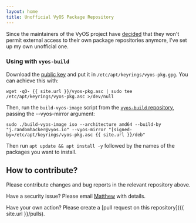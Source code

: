 ```yaml
---
layout: home
title: Unofficial VyOS Package Repository
---
```

Since the maintainers of the VyOS project have [decided](https://blog.vyos.io/community-contributors-userbase-and-lts-builds) that they won't permit external access to their own package repositories anymore, I've set up my own unofficial one.

### Using with `vyos-build`

Download the [public key](vyos-pkg.gpg) and put it in
`/etc/apt/keyrings/vyos-pkg.gpg`. You can achieve this with:

```
wget -qO- {{ site.url }}/vyos-pkg.asc | sudo tee /etc/apt/keyrings/vyos-pkg.asc >/dev/null
```

Then, run the `build-vyos-image` script from the [`vyos-build` repository](), passing the --vyos-mirror argument:

```
sudo ./build-vyos-image iso --architecture amd64 --build-by "j.randomhacker@vyos.io" --vyos-mirror "[signed-by=/etc/apt/keyrings/vyos-pkg.asc {{ site.url }}/deb"
```

Then run `apt update && apt install -y` followed by the names of the packages you want to install.

## How to contribute?

Please contribute changes and bug reports in the relevant repository above.

Have a security issue? Please email [Matthew](mailto:matthew@kobayashi.au) with details.

Have your own action? Please create a 
[pull request on this repository]({{ site.url }}/pulls).
